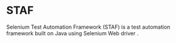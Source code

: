 STAF
====

Selenium Test Automation Framework (STAF) is a test automation framework built on Java using Selenium Web driver .
